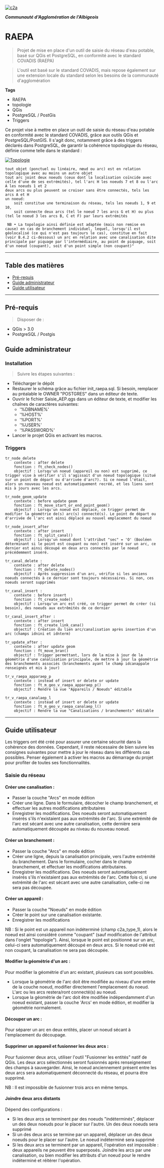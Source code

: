 <a href="http://www.grand-albigeois.fr/"><img src="https://raw.githubusercontent.com/Xueimuohtreb/RAEPA/master/img/c2a.png" title="C2A" alt="c2a"></a>

***Communauté d'Agglomération de l'Albigeois***

# RAEPA

> Projet de mise en place d'un outil de saisie du réseau d'eau potable, basé sur QGis et PostgreSQL, en conformité avec le standard COVADIS (RAEPA)

> L'outil est basé sur le standard COVADIS, mais repose également sur une extension locale du standard selon les besoins de la communauté d'agglomération


**Tags**

- RAEPA
- topologie
- QGis
- PostgreSQL / PostGis
- Triggers



Ce projet vise à mettre en place un outil de saisie du réseau d'eau potable en conformité avec le standard COVADIS, grâce aux outils QGis et PostgreSQL/PostGIS. Il s'agit donc, notamment grâce à des triggers déclarés dans PostgreSQL, de garantir la cohérence topologique du réseau, définie comme telle dans le standard :

<a href="http://www.geoinformations.developpement-durable.gouv.fr/geostandard-reseaux-d-adduction-d-eau-potable-et-d-a3478.html/"><img src="https://raw.githubusercontent.com/Xueimuohtreb/RAEPA/master/img/topologie.PNG" title="Topologie" alt="Topologie"></a>

    tout objet (ponctuel ou linéaire, nœud ou arc) est en relation topologique avec au moins un autre objet
    tout arc joint deux noeuds (ceux dont la localisation coïncide avec celle d'une de ses extrémités), tel l'arc H les noeuds 7 et 8 ou l'arc A les noeuds 1 et 2
    deux arcs ou plus peuvent se croiser sans être connectés, tels les arcs A et H
    un noeud:
        soit constitue une terminaison du réseau, tels les noeuds 1, 9 et 10,
        soit connecte deux arcs (tel le noeud 7 les arcs G et H) ou plus (tel le noeud 3 les arcs B, C et F) par leurs extrémités

     NB • La topologie ainsi définie est adaptée (mais non remise en cause) en cas de branchement individuel, lequel, lorsqu'il est géolocalisé (ce qui n'est pas toujours le cas), constitue en fait (voir B.4.2 ci-dessous) un arc en relation avec une canalisation dite principale par piquage par l'intermédiaire, au point de piquage, soit d'un noeud (coupant), soit d'un point simple (non coupant)"




---

## Table des matières

- [Pré-requis](#prerequis)
- [Guide administrateur](#guide-administrateur)
- [Guide utilisateur](#guide-utilisateur)


---

## Pré-requis <a name="prerequis"/>

> Disposer de :

- QGis > 3.0
- PostgreSQL / Postgis


## Guide administrateur <a name="guide-administrateur"/>

### Installation

> Suivre les étapes suivantes :

- Télécharger le dépôt
- Restaurer le schéma grâce au fichier init_raepa.sql. Si besoin, remplacer au préalable le OWNER "POSTGRES" dans un éditeur de texte.
- Ouvrir le fichier Saisie_AEP.qgs dans un éditeur de texte, et modifier les chaînes de caractères suivantes:
	- '%DBNAME%'
	- '%HOST%'
	- '%PORT%'
	- '%USER%'
	- '%PASSWORD%'
- Lancer le projet QGis en activant les macros.



### Triggers


    tr_node_delete
        contexte : after delete
        fonction : ft_check_nodes()
        objectif : Lorsqu'un noeud (appareil ou non) est supprimé, ce trigger vise à vérifier s'il s'agissait d'un noeud topologique (situé sur un point de départ ou d'arrivée d'arc?). Si ce noeud l'était, alors un nouveau noeud est automatiquement recréé, et les liens sont mis à jours avec les arcs.

    tr_node_geom_update
        contexte : before update geom
        fonction : ft_move_start_or_end_point_geom()
        objectif : Lorsqu'un noeud est déplacé, ce trigger permet de modifier la géométrie de(s) arc(s) connecté(s). Le point de départ ou d'arrivée de l'arc est ainsi déplacé au nouvel emplacement du noeud

    tr_node_insert_after
        contexte : after insert
        fonction : ft_split_canal()
        objectif : Lorsqu'un noeud dont l'attribut "sec" = 'O' (Booléen déterminant si le point est coupant ou non) est inséré sur un arc, ce dernier est ainsi découpé en deux arcs connectés par le noeud précédemment inséré.

    tr_canal_delete :
        contexte : after delete
        fonction : ft_delete_nodes()
        objectif : Après suppression d'un arc, vérifie si les anciens noeuds connectés à ce dernier sont toujours nécessaires. Si non, ces noeuds seront supprimés

    tr_canal_insert :
        contexte : before insert
        fonction : ft_create_node()
        objectif : Lorsqu'un arc est créé, ce trigger permet de créer (si besoin), des noeuds aux extrêmités de ce dernier

    tr_canal_insert_after :
        contexte : after insert
        fonction : ft_create_link_cana()
        objectif : Création du lien arc/canalisation après insertion d'un arc (champs idnini et idnterm)

    tr_update_after :
        contexte : after update geom
        fonction : ft_move_bran()
        objectif : Trigger permettant, lors de la mise à jour de la géométrie d'une canalisation principale, de mettre à jour la géométrie des branchements associés (branchements ayant le champ idcanappale renseignés et mis à jour)

    tr_v_raepa_apparaep_p
        contexte : instead of insert or delete or update
        fonction : ft_m_geo_v_raepa_apparaep_p()
        objectif : Rendre la vue "Appareils / Noeuds" éditable

    tr_v_raepa_canalaep_l
        contexte : instead of insert or delete or update
        fonction : ft_m_geo_v_raepa_canalaep_l()
        objectif : Rendre la vue "Canalisations / branchements" éditable
---


## Guide utilisateur <a name="guide-utilisateur"/>

Les triggers ont été créé pour assurer une certaine sécurité dans la cohérence des données. Cependant, il reste nécessaire de bien suivre les consignes suivantes pour mettre à jour le réseau dans les différents cas possibles.
Penser également à activer les macros au démarrage du projet pour profiter de toutes ses fonctionnalités. 

### Saisie du réseau 

#### Créer une canalisation :

- Passer la couche "Arcs" en mode édition
- Créer une ligne. Dans le formulaire, décocher le champ branchement, et effectuer les autres modifications attributaires
- Enregistrer les modifications. Des noeuds seront automatiquement insérés s'ils n'existaient pas aux extrémités de l'arc. Si une extrémité de l'arc est sécant avec une autre canalisation, cette dernière sera automatiquement découpée au niveau du nouveau noeud.

#### Créer un branchement :

- Passer la couche "Arcs" en mode édition
- Créer une ligne, depuis la canalisation principale, vers l'autre extrémité du branchement. Dans le formulaire, cocher dans le champ branchement, et effectuer les modifications attributaires.
- Enregistrer les modifications. Des noeuds seront automatiquement insérés s'ils n'existaient pas aux extrémités de l'arc. Cette fois ci, si une extrémité de l'arc est sécant avec une autre canalisation, celle-ci ne sera pas découpée.

#### Créer un appareil :

- Passer la couche "Noeuds" en mode édition
- Créer le point sur une canalisation existante.
- Enregistrer les modifications

NB : Si le point est un appareil non indéterminé (champ c2a_type_1), alors le noeud est ainsi considéré comme "coupant" (sauf modification de l'attribut dans l'onglet "topologie"). Ainsi, lorsque le point est positionné sur un arc, celui-ci sera automatiquement découpé en deux arcs.
Si le noeud créé est non coupant, la canalisation ne sera pas découpée.

#### Modifier la géométrie d'un arc :

Pour modifier la géométrie d'un arc existant, plusieurs cas sont possibles. 
- Lorsque la géométrie de l'arc doit être modifiée au niveau d'une entrée de la couche noeud, modifier directement l'emplacement du noeud. L'arc ou les arcs restera/ront connecté(s) au noeud. 
- Lorsque la géométrie de l'arc doit être modifiée indépendamment d'un noeud existant, passer la couche 'Arcs' en mode édition, et modifier la géométrie normalement.

#### Découper un arc :

Pour séparer un arc en deux entités, placer un noeud sécant à l'emplacement du découpage.

#### Supprimer un appareil et fusionner les deux arcs :

Pour fusionner deux arcs, utiliser l'outil "Fusionner les entités" natif de QGis. Les deux arcs sélectionnés seront fusionnés après renseignement des champs à sauvegarder. 
Ainsi, le noeud anciennement présent entre les deux arcs sera automatiquement déconnecté du réseau, et pourra être supprimé.

NB : Il est impossible de fusionner trois arcs en même temps. 

#### Joindre deux arcs distants

Dépend des configurations :
- Si les deux arcs se terminent par des noeuds "indéterminés", déplacer un des deux noeuds pour le placer sur l'autre. Un des deux noeuds sera supprimé
- Si un des deux arcs se termine par un appareil, déplacer un des deux noeuds pour le placer sur l'autre. Le noeud indéterminé sera supprimé
- Si les deux arcs se terminent par un appareil, l'opération est impossible : deux appareils ne peuvent être superposés. Joindre les arcs par une canalisation, ou bien modifier les attributs d'un noeud pour le rendre indéterminé et réitérer l'opération.


